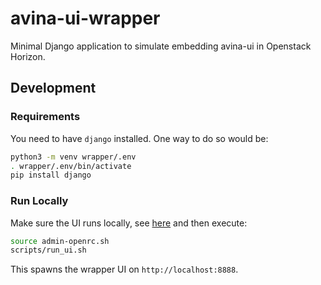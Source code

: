 # avina-ui-wrapper

Minimal Django application to simulate embedding avina-ui in Openstack Horizon.

## Development

### Requirements
You need to have `django` installed. One way to do so would be:
```bash
python3 -m venv wrapper/.env
. wrapper/.env/bin/activate
pip install django
```

### Run Locally
Make sure the UI runs locally, see [here](../ui/README.md) and then execute:

```bash
source admin-openrc.sh
scripts/run_ui.sh
```

This spawns the wrapper UI on `http://localhost:8888`.
